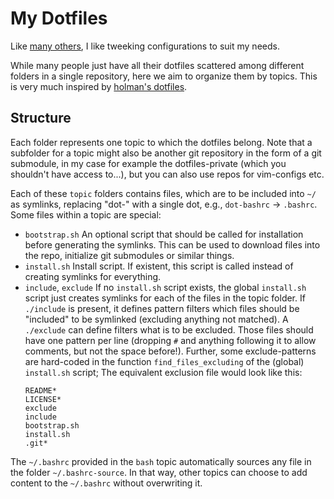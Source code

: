 # My Dotfiles

Like [many others](https://dotfiles.github.io), I like tweeking configurations to suit my needs.

While many people just have all their dotfiles scattered among different folders in a single repository, here we aim to organize them by topics.
This is very much inspired by [holman's dotfiles](https://github.com/holman/dotfiles).


## Structure
Each folder represents one topic to which the dotfiles belong.
Note that a subfolder for a topic might also be another git repository in the form of a git submodule, in my case for example the dotfiles-private (which you shouldn't have access to...), but you can also use repos for vim-configs etc.

Each of these `topic` folders contains files, which are to be included into `~/` as symlinks, replacing "dot-" with a single dot, e.g., `dot-bashrc` -> `.bashrc`.
Some files within a topic are special:

- `bootstrap.sh`
	An optional script that should be called for installation before generating the symlinks.
	This can be used to download files into the repo, initialize git submodules or similar things.
- `install.sh`
	Install script. If existent, this script is called instead of creating symlinks for everything.
- `include`, `exclude`
	If no `install.sh` script exists, the global `install.sh` script just creates symlinks for each of the files in the topic folder.
	If `./include` is present, it defines pattern filters which files should be "included" to be symlinked (excluding anything not matched).
	A `./exclude` can define filters what is to be excluded.
	Those files should have one pattern per line (dropping `#` and anything following it to allow comments, but not the space before!).
	Further, some exclude-patterns are hard-coded in the function `find_files_excluding` of the (global) `install.sh` script;
	The equivalent exclusion file would look like this:
	```
	README*
	LICENSE*
	exclude
	include
	bootstrap.sh
	install.sh
	.git*
	```

The `~/.bashrc` provided in the `bash` topic automatically sources any file in the folder `~/.bashrc-source`.
In that way, other topics can choose to add content to the `~/.bashrc` without overwriting it.
